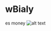 # wBialy
es money
![alt text]([http://url/to/img.png](https://media.discordapp.net/attachments/1186047709581418598/1186047726337675378/image.png?ex=6591d405&is=657f5f05&hm=bc9ff85fddb25b9cda0cfaa8c81e00ce961bf617d89976818166046290e680ea&=&format=webp&quality=lossless)https://media.discordapp.net/attachments/1186047709581418598/1186047726337675378/image.png?ex=6591d405&is=657f5f05&hm=bc9ff85fddb25b9cda0cfaa8c81e00ce961bf617d89976818166046290e680ea&=&format=webp&quality=lossless)
